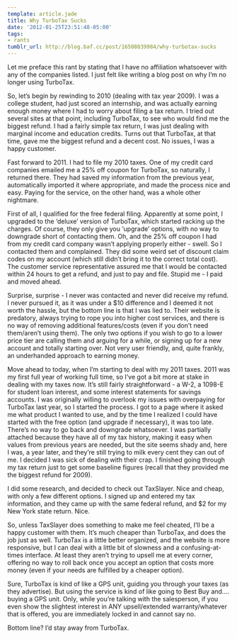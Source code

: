 ```yaml
---
template: article.jade
title: Why TurboTax Sucks
date: '2012-01-25T23:51:48-05:00'
tags:
- rants
tumblr_url: http://blog.baf.cc/post/16508039984/why-turbotax-sucks
---
```

Let me preface this rant by stating that I have no affiliation whatsoever with any of the companies listed. I just felt like writing a blog post on why I’m no longer using TurboTax.

So, let’s begin by rewinding to 2010 (dealing with tax year 2009). I was a college student, had just scored an internship, and was actually earning enough money where I had to worry about filing a tax return. I tried out several sites at that point, including TurboTax, to see who would find me the biggest refund. I had a fairly simple tax return, I was just dealing with marginal income and education credits. Turns out that TurboTax, at that time, gave me the biggest refund and a decent cost. No issues, I was a happy customer.

Fast forward to 2011. I had to file my 2010 taxes. One of my credit card companies emailed me a 25% off coupon for TurboTax, so naturally, I returned there. They had saved my information from the previous year, automatically imported it where appropriate, and made the process nice and easy. Paying for the service, on the other hand, was a whole other nightmare.

First of all, I qualified for the free federal filing. Apparently at some point, I upgraded to the ‘deluxe’ version of TurboTax, which started racking up the charges. Of course, they only give you ‘upgrade’ options, with no way to downgrade short of contacting them. Oh, and the 25% off coupon I had from my credit card company wasn’t applying properly either - swell. So I contacted them and complained. They did some weird set of discount claim codes on my account (which still didn’t bring it to the correct total cost). The customer service representative assured me that I would be contacted within 24 hours to get a refund, and just to pay and file. Stupid me - I paid and moved ahead.

Surprise, surprise - I never was contacted and never did receive my refund. I never pursued it, as it was under a $10 difference and I deemed it not worth the hassle, but the bottom line is that I was lied to. Their website is predatory, always trying to rope you into higher cost services, and there is no way of removing additional features/costs (even if you don’t need them/aren’t using them). The only two options if you wish to go to a lower price tier are calling them and arguing for a while, or signing up for a new account and totally starting over. Not very user friendly, and, quite frankly, an underhanded approach to earning money.

Move ahead to today, when I’m starting to deal with my 2011 taxes. 2011 was my first full year of working full time, so I’ve got a bit more at stake in dealing with my taxes now. It’s still fairly straightforward - a W-2, a 1098-E for student loan interest, and some interest statements for savings accounts. I was originally willing to overlook my issues with overpaying for TurboTax last year, so I started the process. I got to a page where it asked me what product I wanted to use, and by the time I realized I could have started with the free option (and upgrade if necessary), it was too late. There’s no way to go back and downgrade whatsoever. I was partially attached because they have all of my tax history, making it easy when values from previous years are needed, but the site seems shady and, here I was, a year later, and they’re still trying to milk every cent they can out of me. I decided I was sick of dealing with their crap. I finished going through my tax return just to get some baseline figures (recall that they provided me the biggest refund for 2009).

I did some research, and decided to check out TaxSlayer. Nice and cheap, with only a few different options. I signed up and entered my tax information, and they came up with the same federal refund, and $2 for my New York state return. Nice.

So, unless TaxSlayer does something to make me feel cheated, I’ll be a happy customer with them. It’s much cheaper than TurboTax, and does the job just as well. TurboTax is a little better organized, and the website is more responsive, but I can deal with a little bit of slowness and a confusing-at-times interface. At least they aren’t trying to upsell me at every corner, offering no way to roll back once you accept an option that costs more money (even if your needs are fulfilled by a cheaper option).

Sure, TurboTax is kind of like a GPS unit, guiding you through your taxes (as they advertise). But using the service is kind of like going to Best Buy and…. buying a GPS unit. Only, while you’re talking with the salesperson, if you even show the slightest interest in ANY upsell/extended warranty/whatever that is offered, you are immediately locked in and cannot say no.

Bottom line? I’d stay away from TurboTax.